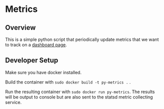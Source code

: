 # Metrics

## Overview

This is a simple python script that periodically update metrics that we want to track on a [dashboard page](https://dash.door43.org).

## Developer Setup

Make sure you have docker installed.

Build the container with `sudo docker build -t py-metrics .` .

Run the resulting container with `sudo docker run py-metrics`.  The results will be output to console but are also sent to the statsd metric collecting service.
